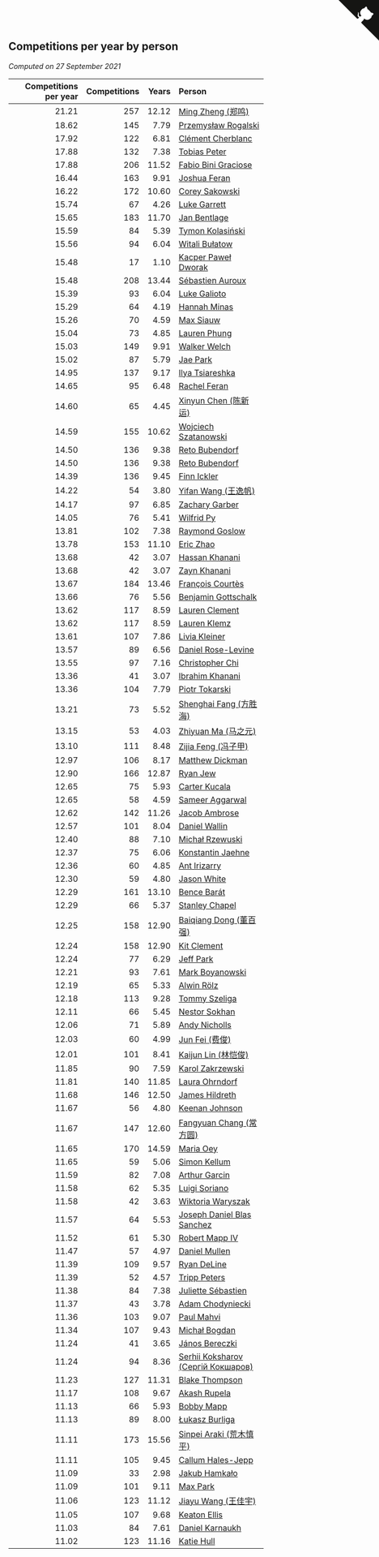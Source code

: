 ## Competitions per year by person

*Computed on 27 September 2021*

| Competitions per year | Competitions | Years | Person |
| ---: | ---: | ---: | :--- |
| 21.21 | 257 | 12.12 | [Ming Zheng (郑鸣)](https://www.worldcubeassociation.org/persons/2009ZHEN11) |
| 18.62 | 145 | 7.79 | [Przemysław Rogalski](https://www.worldcubeassociation.org/persons/2013ROGA02) |
| 17.92 | 122 | 6.81 | [Clément Cherblanc](https://www.worldcubeassociation.org/persons/2014CHER05) |
| 17.88 | 132 | 7.38 | [Tobias Peter](https://www.worldcubeassociation.org/persons/2014PETE03) |
| 17.88 | 206 | 11.52 | [Fabio Bini Graciose](https://www.worldcubeassociation.org/persons/2010GRAC02) |
| 16.44 | 163 | 9.91 | [Joshua Feran](https://www.worldcubeassociation.org/persons/2011FERA01) |
| 16.22 | 172 | 10.60 | [Corey Sakowski](https://www.worldcubeassociation.org/persons/2011SAKO01) |
| 15.74 | 67 | 4.26 | [Luke Garrett](https://www.worldcubeassociation.org/persons/2017GARR05) |
| 15.65 | 183 | 11.70 | [Jan Bentlage](https://www.worldcubeassociation.org/persons/2010BENT01) |
| 15.59 | 84 | 5.39 | [Tymon Kolasiński](https://www.worldcubeassociation.org/persons/2016KOLA02) |
| 15.56 | 94 | 6.04 | [Witali Bułatow](https://www.worldcubeassociation.org/persons/2015BUAT01) |
| 15.48 | 17 | 1.10 | [Kacper Paweł Dworak](https://www.worldcubeassociation.org/persons/2020DWOR01) |
| 15.48 | 208 | 13.44 | [Sébastien Auroux](https://www.worldcubeassociation.org/persons/2008AURO01) |
| 15.39 | 93 | 6.04 | [Luke Galioto](https://www.worldcubeassociation.org/persons/2015GALI02) |
| 15.29 | 64 | 4.19 | [Hannah Minas](https://www.worldcubeassociation.org/persons/2017MINA04) |
| 15.26 | 70 | 4.59 | [Max Siauw](https://www.worldcubeassociation.org/persons/2017SIAU02) |
| 15.04 | 73 | 4.85 | [Lauren Phung](https://www.worldcubeassociation.org/persons/2016PHUN02) |
| 15.03 | 149 | 9.91 | [Walker Welch](https://www.worldcubeassociation.org/persons/2011WELC01) |
| 15.02 | 87 | 5.79 | [Jae Park](https://www.worldcubeassociation.org/persons/2015PARK24) |
| 14.95 | 137 | 9.17 | [Ilya Tsiareshka](https://www.worldcubeassociation.org/persons/2012TERE01) |
| 14.65 | 95 | 6.48 | [Rachel Feran](https://www.worldcubeassociation.org/persons/2015FERA01) |
| 14.60 | 65 | 4.45 | [Xinyun Chen (陈新运)](https://www.worldcubeassociation.org/persons/2017CHEN36) |
| 14.59 | 155 | 10.62 | [Wojciech Szatanowski](https://www.worldcubeassociation.org/persons/2011SZAT01) |
| 14.50 | 136 | 9.38 | [Reto Bubendorf](https://www.worldcubeassociation.org/persons/2012BUBE01) |
| 14.50 | 136 | 9.38 | [Reto Bubendorf](https://www.worldcubeassociation.org/persons/2012BUBE01) |
| 14.39 | 136 | 9.45 | [Finn Ickler](https://www.worldcubeassociation.org/persons/2012ICKL01) |
| 14.22 | 54 | 3.80 | [Yifan Wang (王逸帆)](https://www.worldcubeassociation.org/persons/2017WANY29) |
| 14.17 | 97 | 6.85 | [Zachary Garber](https://www.worldcubeassociation.org/persons/2014GARB01) |
| 14.05 | 76 | 5.41 | [Wilfrid Py](https://www.worldcubeassociation.org/persons/2016PYWI01) |
| 13.81 | 102 | 7.38 | [Raymond Goslow](https://www.worldcubeassociation.org/persons/2014GOSL01) |
| 13.78 | 153 | 11.10 | [Eric Zhao](https://www.worldcubeassociation.org/persons/2010ZHAO19) |
| 13.68 | 42 | 3.07 | [Hassan Khanani](https://www.worldcubeassociation.org/persons/2018KHAN26) |
| 13.68 | 42 | 3.07 | [Zayn Khanani](https://www.worldcubeassociation.org/persons/2018KHAN28) |
| 13.67 | 184 | 13.46 | [François Courtès](https://www.worldcubeassociation.org/persons/2008COUR01) |
| 13.66 | 76 | 5.56 | [Benjamin Gottschalk](https://www.worldcubeassociation.org/persons/2016GOTT01) |
| 13.62 | 117 | 8.59 | [Lauren Clement](https://www.worldcubeassociation.org/persons/2013KLEM01) |
| 13.62 | 117 | 8.59 | [Lauren Klemz](https://www.worldcubeassociation.org/persons/2013KLEM01) |
| 13.61 | 107 | 7.86 | [Livia Kleiner](https://www.worldcubeassociation.org/persons/2013KLEI03) |
| 13.57 | 89 | 6.56 | [Daniel Rose-Levine](https://www.worldcubeassociation.org/persons/2015ROSE01) |
| 13.55 | 97 | 7.16 | [Christopher Chi](https://www.worldcubeassociation.org/persons/2014CHIC01) |
| 13.36 | 41 | 3.07 | [Ibrahim Khanani](https://www.worldcubeassociation.org/persons/2018KHAN27) |
| 13.36 | 104 | 7.79 | [Piotr Tokarski](https://www.worldcubeassociation.org/persons/2013TOKA01) |
| 13.21 | 73 | 5.52 | [Shenghai Fang (方胜海)](https://www.worldcubeassociation.org/persons/2016FANG01) |
| 13.15 | 53 | 4.03 | [Zhiyuan Ma (马之元)](https://www.worldcubeassociation.org/persons/2017MAZH04) |
| 13.10 | 111 | 8.48 | [Zijia Feng (冯子甲)](https://www.worldcubeassociation.org/persons/2013FENG02) |
| 12.97 | 106 | 8.17 | [Matthew Dickman](https://www.worldcubeassociation.org/persons/2013DICK01) |
| 12.90 | 166 | 12.87 | [Ryan Jew](https://www.worldcubeassociation.org/persons/2008JEWR01) |
| 12.65 | 75 | 5.93 | [Carter Kucala](https://www.worldcubeassociation.org/persons/2015KUCA01) |
| 12.65 | 58 | 4.59 | [Sameer Aggarwal](https://www.worldcubeassociation.org/persons/2017AGGA01) |
| 12.62 | 142 | 11.26 | [Jacob Ambrose](https://www.worldcubeassociation.org/persons/2010AMBR01) |
| 12.57 | 101 | 8.04 | [Daniel Wallin](https://www.worldcubeassociation.org/persons/2013WALL03) |
| 12.40 | 88 | 7.10 | [Michał Rzewuski](https://www.worldcubeassociation.org/persons/2014RZEW01) |
| 12.37 | 75 | 6.06 | [Konstantin Jaehne](https://www.worldcubeassociation.org/persons/2015JAEH01) |
| 12.36 | 60 | 4.85 | [Ant Irizarry](https://www.worldcubeassociation.org/persons/2016IRIZ02) |
| 12.30 | 59 | 4.80 | [Jason White](https://www.worldcubeassociation.org/persons/2016WHIT16) |
| 12.29 | 161 | 13.10 | [Bence Barát](https://www.worldcubeassociation.org/persons/2008BARA01) |
| 12.29 | 66 | 5.37 | [Stanley Chapel](https://www.worldcubeassociation.org/persons/2016CHAP04) |
| 12.25 | 158 | 12.90 | [Baiqiang Dong (董百强)](https://www.worldcubeassociation.org/persons/2008DONG06) |
| 12.24 | 158 | 12.90 | [Kit Clement](https://www.worldcubeassociation.org/persons/2008CLEM01) |
| 12.24 | 77 | 6.29 | [Jeff Park](https://www.worldcubeassociation.org/persons/2015PARK08) |
| 12.21 | 93 | 7.61 | [Mark Boyanowski](https://www.worldcubeassociation.org/persons/2014BOYA01) |
| 12.19 | 65 | 5.33 | [Alwin Rölz](https://www.worldcubeassociation.org/persons/2016ROLZ01) |
| 12.18 | 113 | 9.28 | [Tommy Szeliga](https://www.worldcubeassociation.org/persons/2012SZEL01) |
| 12.11 | 66 | 5.45 | [Nestor Sokhan](https://www.worldcubeassociation.org/persons/2016SOKH01) |
| 12.06 | 71 | 5.89 | [Andy Nicholls](https://www.worldcubeassociation.org/persons/2015NICH04) |
| 12.03 | 60 | 4.99 | [Jun Fei (费俊)](https://www.worldcubeassociation.org/persons/2016FEIJ02) |
| 12.01 | 101 | 8.41 | [Kaijun Lin (林恺俊)](https://www.worldcubeassociation.org/persons/2013LINK01) |
| 11.85 | 90 | 7.59 | [Karol Zakrzewski](https://www.worldcubeassociation.org/persons/2014ZAKR01) |
| 11.81 | 140 | 11.85 | [Laura Ohrndorf](https://www.worldcubeassociation.org/persons/2009OHRN01) |
| 11.68 | 146 | 12.50 | [James Hildreth](https://www.worldcubeassociation.org/persons/2009HILD01) |
| 11.67 | 56 | 4.80 | [Keenan Johnson](https://www.worldcubeassociation.org/persons/2016JOHN30) |
| 11.67 | 147 | 12.60 | [Fangyuan Chang (常方圆)](https://www.worldcubeassociation.org/persons/2009CHAN04) |
| 11.65 | 170 | 14.59 | [Maria Oey](https://www.worldcubeassociation.org/persons/2007OEYM01) |
| 11.65 | 59 | 5.06 | [Simon Kellum](https://www.worldcubeassociation.org/persons/2016KELL12) |
| 11.59 | 82 | 7.08 | [Arthur Garcin](https://www.worldcubeassociation.org/persons/2014GARC27) |
| 11.58 | 62 | 5.35 | [Luigi Soriano](https://www.worldcubeassociation.org/persons/2016SORI04) |
| 11.58 | 42 | 3.63 | [Wiktoria Waryszak](https://www.worldcubeassociation.org/persons/2018WARY01) |
| 11.57 | 64 | 5.53 | [Joseph Daniel Blas Sanchez](https://www.worldcubeassociation.org/persons/2016SANC08) |
| 11.52 | 61 | 5.30 | [Robert Mapp IV](https://www.worldcubeassociation.org/persons/2016IVRO01) |
| 11.47 | 57 | 4.97 | [Daniel Mullen](https://www.worldcubeassociation.org/persons/2016MULL04) |
| 11.39 | 109 | 9.57 | [Ryan DeLine](https://www.worldcubeassociation.org/persons/2012DELI01) |
| 11.39 | 52 | 4.57 | [Tripp Peters](https://www.worldcubeassociation.org/persons/2017PETE04) |
| 11.38 | 84 | 7.38 | [Juliette Sébastien](https://www.worldcubeassociation.org/persons/2014SEBA01) |
| 11.37 | 43 | 3.78 | [Adam Chodyniecki](https://www.worldcubeassociation.org/persons/2017CHOD02) |
| 11.36 | 103 | 9.07 | [Paul Mahvi](https://www.worldcubeassociation.org/persons/2012MAHV01) |
| 11.34 | 107 | 9.43 | [Michał Bogdan](https://www.worldcubeassociation.org/persons/2012BOGD01) |
| 11.24 | 41 | 3.65 | [János Bereczki](https://www.worldcubeassociation.org/persons/2018BERE01) |
| 11.24 | 94 | 8.36 | [Serhii Koksharov (Сергій Кокшаров)](https://www.worldcubeassociation.org/persons/2013KOKS01) |
| 11.23 | 127 | 11.31 | [Blake Thompson](https://www.worldcubeassociation.org/persons/2010THOM03) |
| 11.17 | 108 | 9.67 | [Akash Rupela](https://www.worldcubeassociation.org/persons/2012RUPE01) |
| 11.13 | 66 | 5.93 | [Bobby Mapp](https://www.worldcubeassociation.org/persons/2015MAPP01) |
| 11.13 | 89 | 8.00 | [Łukasz Burliga](https://www.worldcubeassociation.org/persons/2013BURL01) |
| 11.11 | 173 | 15.56 | [Sinpei Araki (荒木慎平)](https://www.worldcubeassociation.org/persons/2006ARAK01) |
| 11.11 | 105 | 9.45 | [Callum Hales-Jepp](https://www.worldcubeassociation.org/persons/2012HALE01) |
| 11.09 | 33 | 2.98 | [Jakub Hamkało](https://www.worldcubeassociation.org/persons/2018HAMK01) |
| 11.09 | 101 | 9.11 | [Max Park](https://www.worldcubeassociation.org/persons/2012PARK03) |
| 11.06 | 123 | 11.12 | [Jiayu Wang (王佳宇)](https://www.worldcubeassociation.org/persons/2010WANG53) |
| 11.05 | 107 | 9.68 | [Keaton Ellis](https://www.worldcubeassociation.org/persons/2012ELLI01) |
| 11.03 | 84 | 7.61 | [Daniel Karnaukh](https://www.worldcubeassociation.org/persons/2014KARN02) |
| 11.02 | 123 | 11.16 | [Katie Hull](https://www.worldcubeassociation.org/persons/2010HULL01) |


<a href="https://github.com/jonatanklosko/wca_statistics" class="github-corner" aria-label="View source on Github"><svg width="80" height="80" viewBox="0 0 250 250" style="fill:#151513; color:#fff; position: absolute; top: 0; border: 0; right: 0;" aria-hidden="true"><path d="M0,0 L115,115 L130,115 L142,142 L250,250 L250,0 Z"></path><path d="M128.3,109.0 C113.8,99.7 119.0,89.6 119.0,89.6 C122.0,82.7 120.5,78.6 120.5,78.6 C119.2,72.0 123.4,76.3 123.4,76.3 C127.3,80.9 125.5,87.3 125.5,87.3 C122.9,97.6 130.6,101.9 134.4,103.2" fill="currentColor" style="transform-origin: 130px 106px;" class="octo-arm"></path><path d="M115.0,115.0 C114.9,115.1 118.7,116.5 119.8,115.4 L133.7,101.6 C136.9,99.2 139.9,98.4 142.2,98.6 C133.8,88.0 127.5,74.4 143.8,58.0 C148.5,53.4 154.0,51.2 159.7,51.0 C160.3,49.4 163.2,43.6 171.4,40.1 C171.4,40.1 176.1,42.5 178.8,56.2 C183.1,58.6 187.2,61.8 190.9,65.4 C194.5,69.0 197.7,73.2 200.1,77.6 C213.8,80.2 216.3,84.9 216.3,84.9 C212.7,93.1 206.9,96.0 205.4,96.6 C205.1,102.4 203.0,107.8 198.3,112.5 C181.9,128.9 168.3,122.5 157.7,114.1 C157.9,116.9 156.7,120.9 152.7,124.9 L141.0,136.5 C139.8,137.7 141.6,141.9 141.8,141.8 Z" fill="currentColor" class="octo-body"></path></svg></a><style>.github-corner:hover .octo-arm{animation:octocat-wave 560ms ease-in-out}@keyframes octocat-wave{0%,100%{transform:rotate(0)}20%,60%{transform:rotate(-25deg)}40%,80%{transform:rotate(10deg)}}@media (max-width:500px){.github-corner:hover .octo-arm{animation:none}.github-corner .octo-arm{animation:octocat-wave 560ms ease-in-out}}</style>
